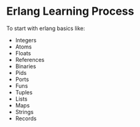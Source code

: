 # Erlang Learning Process

To start with erlang basics like:

- Integers
- Atoms
- Floats
- References
- Binaries
- Pids
- Ports
- Funs
- Tuples
- Lists
- Maps
- Strings
- Records
